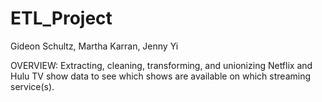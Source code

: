 # ETL_Project

Gideon Schultz, Martha Karran, Jenny Yi

OVERVIEW:
Extracting, cleaning, transforming, and unionizing Netflix and Hulu TV show data to see which shows are available on which streaming service(s).
